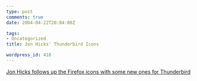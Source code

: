 ```yaml
---
type: post
comments: true
date: 2004-04-22T20:04:00Z

tags:
- Uncategorized
title: Jon Hicks' Thunderbird Icons

wordpress_id: 418
---
```


[Jon Hicks follows up the Firefox icons with some new ones for Thunderbird](http://www.hicksdesign.co.uk/journal/2004/04/thunderbird/)
